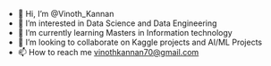 - 👋 Hi, I’m @Vinoth_Kannan
- 👀 I’m interested in Data Science and Data Engineering
- 🌱 I’m currently learning Masters in Information technology
- 💞️ I’m looking to collaborate on Kaggle projects and AI/ML Projects
- 📫 How to reach me vinothkannan70@gmail.com

<!---
VinothCruze/VinothCruze is a ✨ special ✨ repository because its `README.md` (this file) appears on your GitHub profile.
You can click the Preview link to take a look at your changes.
--->
